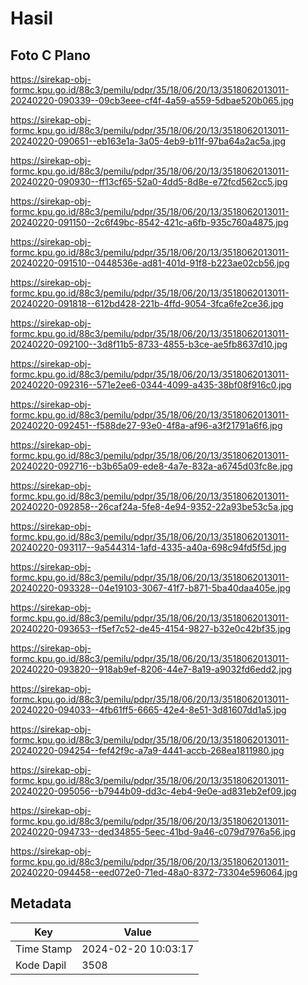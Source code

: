 # Hasil

## Foto C Plano

https://sirekap-obj-formc.kpu.go.id/88c3/pemilu/pdpr/35/18/06/20/13/3518062013011-20240220-090339--09cb3eee-cf4f-4a59-a559-5dbae520b065.jpg

https://sirekap-obj-formc.kpu.go.id/88c3/pemilu/pdpr/35/18/06/20/13/3518062013011-20240220-090651--eb163e1a-3a05-4eb9-b11f-97ba64a2ac5a.jpg

https://sirekap-obj-formc.kpu.go.id/88c3/pemilu/pdpr/35/18/06/20/13/3518062013011-20240220-090930--ff13cf65-52a0-4dd5-8d8e-e72fcd562cc5.jpg

https://sirekap-obj-formc.kpu.go.id/88c3/pemilu/pdpr/35/18/06/20/13/3518062013011-20240220-091150--2c6f49bc-8542-421c-a6fb-935c760a4875.jpg

https://sirekap-obj-formc.kpu.go.id/88c3/pemilu/pdpr/35/18/06/20/13/3518062013011-20240220-091510--0448536e-ad81-401d-91f8-b223ae02cb56.jpg

https://sirekap-obj-formc.kpu.go.id/88c3/pemilu/pdpr/35/18/06/20/13/3518062013011-20240220-091818--612bd428-221b-4ffd-9054-3fca6fe2ce36.jpg

https://sirekap-obj-formc.kpu.go.id/88c3/pemilu/pdpr/35/18/06/20/13/3518062013011-20240220-092100--3d8f11b5-8733-4855-b3ce-ae5fb8637d10.jpg

https://sirekap-obj-formc.kpu.go.id/88c3/pemilu/pdpr/35/18/06/20/13/3518062013011-20240220-092316--571e2ee6-0344-4099-a435-38bf08f916c0.jpg

https://sirekap-obj-formc.kpu.go.id/88c3/pemilu/pdpr/35/18/06/20/13/3518062013011-20240220-092451--f588de27-93e0-4f8a-af96-a3f21791a6f6.jpg

https://sirekap-obj-formc.kpu.go.id/88c3/pemilu/pdpr/35/18/06/20/13/3518062013011-20240220-092716--b3b65a09-ede8-4a7e-832a-a6745d03fc8e.jpg

https://sirekap-obj-formc.kpu.go.id/88c3/pemilu/pdpr/35/18/06/20/13/3518062013011-20240220-092858--26caf24a-5fe8-4e94-9352-22a93be53c5a.jpg

https://sirekap-obj-formc.kpu.go.id/88c3/pemilu/pdpr/35/18/06/20/13/3518062013011-20240220-093117--9a544314-1afd-4335-a40a-698c94fd5f5d.jpg

https://sirekap-obj-formc.kpu.go.id/88c3/pemilu/pdpr/35/18/06/20/13/3518062013011-20240220-093328--04e19103-3067-41f7-b871-5ba40daa405e.jpg

https://sirekap-obj-formc.kpu.go.id/88c3/pemilu/pdpr/35/18/06/20/13/3518062013011-20240220-093653--f5ef7c52-de45-4154-9827-b32e0c42bf35.jpg

https://sirekap-obj-formc.kpu.go.id/88c3/pemilu/pdpr/35/18/06/20/13/3518062013011-20240220-093820--918ab9ef-8206-44e7-8a19-a9032fd6edd2.jpg

https://sirekap-obj-formc.kpu.go.id/88c3/pemilu/pdpr/35/18/06/20/13/3518062013011-20240220-094033--4fb61ff5-6665-42e4-8e51-3d81607dd1a5.jpg

https://sirekap-obj-formc.kpu.go.id/88c3/pemilu/pdpr/35/18/06/20/13/3518062013011-20240220-094254--fef42f9c-a7a9-4441-accb-268ea1811980.jpg

https://sirekap-obj-formc.kpu.go.id/88c3/pemilu/pdpr/35/18/06/20/13/3518062013011-20240220-095056--b7944b09-dd3c-4eb4-9e0e-ad831eb2ef09.jpg

https://sirekap-obj-formc.kpu.go.id/88c3/pemilu/pdpr/35/18/06/20/13/3518062013011-20240220-094733--ded34855-5eec-41bd-9a46-c079d7976a56.jpg

https://sirekap-obj-formc.kpu.go.id/88c3/pemilu/pdpr/35/18/06/20/13/3518062013011-20240220-094458--eed072e0-71ed-48a0-8372-73304e596064.jpg


## Metadata

| Key        | Value               |
| ---------- | ------------------- |
| Time Stamp | 2024-02-20 10:03:17 |
| Kode Dapil | 3508                |



